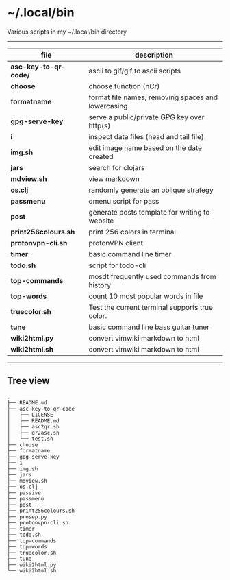 # ~/.local/bin

Various scripts in my ~/.local/bin directory

---

**file** | description
--- | --- 
**asc-key-to-qr-code/** | ascii to gif/gif to ascii scripts
**choose** | choose function (nCr)
**formatname** | format file names, removing spaces and lowercasing 
**gpg-serve-key** | serve a public/private GPG key over http(s)
**i** | inspect data files (head and tail file)
**img.sh** | edit image name based on the date created
**jars** | search for clojars
**mdview.sh** | view markdown 
**os.clj** | randomly generate an oblique strategy 
**passmenu** | dmenu script for pass 
**post** | generate posts template for writing to website 
**print256colours.sh** | print 256 colors in terminal
**protonvpn-cli.sh** | protonVPN client
**timer** | basic command line timer
**todo.sh** | script for todo-cli 
**top-commands** | mosdt frequently used commands from history
**top-words** | count 10 most popular words in file
**truecolor.sh** | Test the current terminal supports true color.
**tune** | basic command line bass guitar tuner
**wiki2html.py** | convert vimwiki markdown to html
**wiki2html.sh** | convert vimwiki markdown to html

---

## Tree view

```
.
├── README.md
├── asc-key-to-qr-code
│   ├── LICENSE
│   ├── README.md
│   ├── asc2qr.sh
│   ├── qr2asc.sh
│   └── test.sh
├── choose
├── formatname
├── gpg-serve-key
├── i
├── img.sh
├── jars
├── mdview.sh
├── os.clj
├── passive
├── passmenu
├── post
├── print256colours.sh
├── prosep.py
├── protonvpn-cli.sh
├── timer
├── todo.sh
├── top-commands
├── top-words
├── truecolor.sh
├── tune
├── wiki2html.py
└── wiki2html.sh
```
